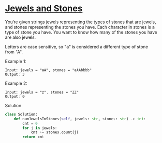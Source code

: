# [Jewels and Stones](https://leetcode.com/problems/jewels-and-stones/)

You're given strings jewels representing the types of stones that are jewels, and stones representing the stones you 
have. Each character in stones is a type of stone you have. You want to know how many of the stones you have are 
also jewels.

Letters are case sensitive, so "a" is considered a different type of stone from "A".

Example 1:
```
Input: jewels = "aA", stones = "aAAbbbb"
Output: 3
```
Example 2:
```
Input: jewels = "z", stones = "ZZ"
Output: 0
```
Solution
```python
class Solution:
    def numJewelsInStones(self, jewels: str, stones: str) -> int:
        cnt = 0
        for j in jewels:
            cnt += stones.count(j)
        return cnt
```
